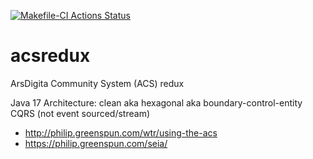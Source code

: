 [![Makefile-CI Actions Status](https://github.com/mbucc/acsredux/workflows/Makefile-CI/badge.svg)](https://github.com/mbucc/acsredux/actions)

# acsredux
ArsDigita Community System (ACS) redux

Java 17
Architecture: clean aka hexagonal aka boundary-control-entity
CQRS (not event sourced/stream)

* http://philip.greenspun.com/wtr/using-the-acs
* https://philip.greenspun.com/seia/
